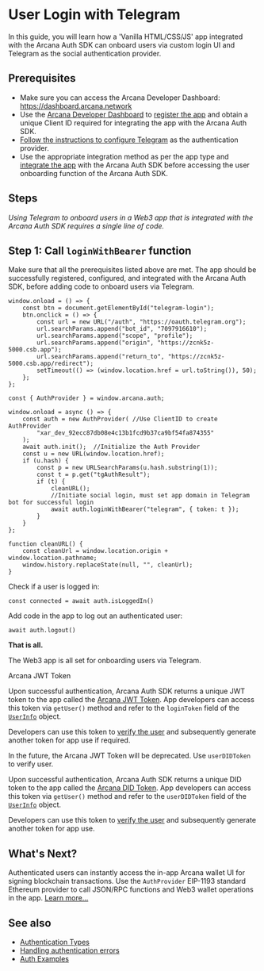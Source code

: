 # User Login with Telegram

In this guide, you will learn how a 'Vanilla HTML/CSS/JS' app integrated with the Arcana Auth SDK can onboard users via custom login UI and Telegram as the social authentication provider.

## Prerequisites

- Make sure you can access the Arcana Developer Dashboard: <https://dashboard.arcana.network>
- Use the [Arcana Developer Dashboard](../../../../../../concepts/dashboard/) to [register the app](../../../../../../setup/config-auth/register-app/) and obtain a unique Client ID required for integrating the app with the Arcana Auth SDK.
- [Follow the instructions to configure Telegram](../../../../../../setup/config-social/telegram-oauth/) as the authentication provider.
- Use the appropriate integration method as per the app type and [integrate the app](../../../../../integrate/vanilla-html-css-js/) with the Arcana Auth SDK before accessing the user onboarding function of the Arcana Auth SDK.

## Steps

*Using Telegram to onboard users in a Web3 app that is integrated with the Arcana Auth SDK requires a single line of code.*

## Step 1: Call `loginWithBearer` function

Make sure that all the prerequisites listed above are met. The app should be successfully registered, configured, and integrated with the Arcana Auth SDK, before adding code to onboard users via Telegram.

```
window.onload = () => {
    const btn = document.getElementById("telegram-login");
    btn.onclick = () => {
        const url = new URL("/auth", "https://oauth.telegram.org");
        url.searchParams.append("bot_id", "7097916610");
        url.searchParams.append("scope", "profile");
        url.searchParams.append("origin", "https://zcnk5z-5000.csb.app");
        url.searchParams.append("return_to", "https://zcnk5z-5000.csb.app/redirect");
        setTimeout(() => (window.location.href = url.toString()), 50);
    };
};

```

```
const { AuthProvider } = window.arcana.auth;

window.onload = async () => {
    const auth = new AuthProvider( //Use ClientID to create AuthProvider
        "xar_dev_92ecc87db08e4c13b1fcd9b37ca9bf54fa874355"
    );
    await auth.init();  //Initialize the Auth Provider
    const u = new URL(window.location.href);
    if (u.hash) {
        const p = new URLSearchParams(u.hash.substring(1));
        const t = p.get("tgAuthResult");
        if (t) {
            cleanURL();
            //Initiate social login, must set app domain in Telegram bot for successful login
            await auth.loginWithBearer("telegram", { token: t }); 
        }
    }
};

function cleanURL() {
    const cleanUrl = window.location.origin + window.location.pathname;
    window.history.replaceState(null, "", cleanUrl);
}

```

Check if a user is logged in:

```
const connected = await auth.isLoggedIn()

```

Add code in the app to log out an authenticated user:

```
await auth.logout()

```

**That is all.**

The Web3 app is all set for onboarding users via Telegram.

Arcana JWT Token

Upon successful authentication, Arcana Auth SDK returns a unique JWT token to the app called the [Arcana JWT Token](../../../../../../concepts/an-jwt-token/). App developers can access this token via `getUser()` method and refer to the `loginToken` field of the [`UserInfo`](https://authsdk-ref-guide.netlify.app/interfaces/userinfo) object.

Developers can use this token to [verify the user](../../../../../../concepts/jwt-token-validation/) and subsequently generate another token for app use if required.

In the future, the Arcana JWT Token will be deprecated. Use `userDIDToken` to verify user.

Upon successful authentication, Arcana Auth SDK returns a unique DID token to the app called the [Arcana DID Token](../../../../../../concepts/an-jwt-token/). App developers can access this token via `getUser()` method and refer to the `userDIDToken` field of the [`UserInfo`](https://authsdk-ref-guide.netlify.app/interfaces/userinfo) object.

Developers can use this token to [verify the user](../../../../../../concepts/an-did-token/#verify-did-token) and subsequently generate another token for app use.

## What's Next?

Authenticated users can instantly access the in-app Arcana wallet UI for signing blockchain transactions. Use the `AuthProvider` EIP-1193 standard Ethereum provider to call JSON/RPC functions and Web3 wallet operations in the app. [Learn more...](../../../../../web3-ops/evm/)

## See also

- [Authentication Types](../../../../../../concepts/authtype/)
- [Handling authentication errors](../../../../../auth-error-msg/)
- [Auth Examples](https://github.com/arcana-network/auth-examples)
